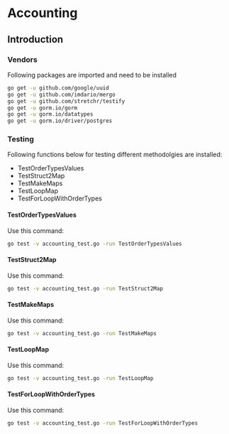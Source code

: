 # Accounting #

## Introduction ##

### Vendors ###

Following packages are imported and need to be installed

```sh
go get -u github.com/google/uuid
go get -u github.com/imdario/mergo
go get -u github.com/stretchr/testify
go get -u gorm.io/gorm
go get -u gorm.io/datatypes
go get -u gorm.io/driver/postgres

```

### Testing ###

Following functions below for testing different methodolgies are installed:

* TestOrderTypesValues
* TestStruct2Map
* TestMakeMaps
* TestLoopMap
* TestForLoopWithOrderTypes

#### TestOrderTypesValues ####

Use this command:

```sh
go test -v accounting_test.go -run TestOrderTypesValues
```

#### TestStruct2Map ####

Use this command:

```sh
go test -v accounting_test.go -run TestStruct2Map
```

#### TestMakeMaps ####

Use this command:

```sh
go test -v accounting_test.go -run TestMakeMaps
```

#### TestLoopMap ####

Use this command:

```sh
go test -v accounting_test.go -run TestLoopMap
```

#### TestForLoopWithOrderTypes ####

Use this command:

```sh
go test -v accounting_test.go -run TestForLoopWithOrderTypes
```
